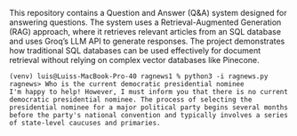 This repository contains a Question and Answer (Q&A) system designed for answering questions. The system uses a Retrieval-Augmented Generation (RAG) approach, where it retrieves relevant articles from an SQL database and uses Groq’s LLM API to generate responses. The project demonstrates how traditional SQL databases can be used effectively for document retrieval without relying on complex vector databases like Pinecone.

```
(venv) luis@Luiss-MacBook-Pro-40 ragnews1 % python3 -i ragnews.py                                                     
ragnews> Who is the current democratic presidential nominee
I'm happy to help! However, I must inform you that there is no current democratic presidential nominee. The process of selecting the presidential nominee for a major political party begins several months before the party's national convention and typically involves a series of state-level caucuses and primaries.

```

